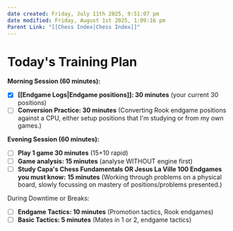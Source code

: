 ```yaml
---
date created: Friday, July 11th 2025, 9:51:07 pm
date modified: Friday, August 1st 2025, 1:09:16 pm
Parent Link: "[[Chess Index|Chess Index]]"
---
```


# Today's Training Plan


**Morning Session (60 minutes):**
- [x] **[[Endgame Logs|Endgame positions]]: 30 minutes** (your current 30 positions)
- [ ] **Conversion Practice: 30 minutes** (Converting Rook endgame positions against a CPU, either setup positions that I'm studying or from my own games.)

**Evening Session (60 minutes):**
- [ ] **Play 1 game 30 minutes** (15+10 rapid)
- [ ] **Game analysis: 15 minutes** (analyse WITHOUT engine first)
- [ ] **Study Capa's Chess Fundamentals OR Jesus La Ville 100 Endgames you must know:** **15 minutes** (Working through problems on a physical board, slowly focussing on mastery of positions/problems presented.)

During Downtime or Breaks:
- [ ] **Endgame Tactics: 10 minutes** (Promotion tactics, Rook endgames)
- [ ] **Basic Tactics: 5 minutes** (Mates in 1 or 2, endgame tactics)